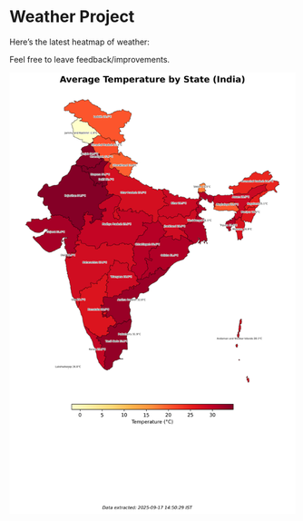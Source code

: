 # Weather Project

Here’s the latest heatmap of weather:

Feel free to leave feedback/improvements.

![India Heatmap](docs/assets/india_heatmap.png?v=CA7D5F)
